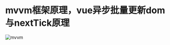 # mvvm框架原理，vue异步批量更新dom与nextTick原理


![mvvm](https://gitee.com/cegamedev/static/raw/master/mvvm.png)
